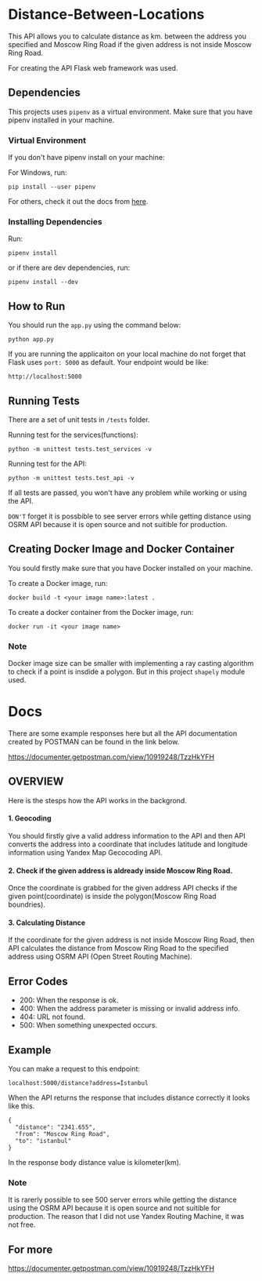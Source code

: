 # Distance-Between-Locations

This API allows you to calculate distance as km. between the address you specified and Moscow Ring Road if the given address is not inside Moscow Ring Road.

For creating the API Flask web framework was used.

## Dependencies

This projects uses `pipenv` as a virtual environment. Make sure that you have pipenv installed in your machine.

### Virtual Environment

If you don't have pipenv install on your machine:

For Windows, run:

```
pip install --user pipenv
```

For others, check it out the docs from [here](https://github.com/pypa/pipenv).

### Installing Dependencies

Run:

```
pipenv install
```

or if there are dev dependencies, run:

```
pipenv install --dev
```



## How to Run

You should run the `app.py` using the command below:

```
python app.py
```

If you are running the applicaiton on your local machine do not forget that Flask uses `port: 5000` as default.
Your endpoint would be like:

`http://localhost:5000`

## Running Tests

There are a set of unit tests in `/tests` folder.

Running test for the services(functions):
```
python -m unittest tests.test_services -v
```

Running test for the API:
```
python -m unittest tests.test_api -v
```

If all tests are passed, you won't have any problem while working or using the API.

`DON'T` forget it is possbible to see server errors while getting distance using OSRM API
because it is open source and not suitible for production.

## Creating Docker Image and Docker Container

You sould firstly make sure that you have Docker installed on your machine.

To create a Docker image, run:

```
docker build -t <your image name>:latest .
```

To create a docker container from the Docker image, run:

```
docker run -it <your image name>
```
### Note

Docker image size can be smaller with implementing a ray casting algorithm to check if a point is insdide a polygon. But in this project `shapely` module used.


# Docs

There are some example responses here but all the API documentation created by POSTMAN can be found in the link below.

https://documenter.getpostman.com/view/10919248/TzzHkYFH


## OVERVIEW

Here is the stesps how the API works in the backgrond.

#### 1. Geocoding

You should firstly give a valid address information to the API and then API converts the address into a coordinate that includes latitude and longitude information using Yandex Map Gecocoding API.

#### 2. Check if the given address is aldready inside Moscow Ring Road.
 
Once the coordinate is grabbed for the given address API checks if the given point(coordinate) is inside the polygon(Moscow Ring Road boundries).

#### 3. Calculating Distance

If the coordinate for the given address is not inside Moscow Ring Road, then API calculates the distance from Moscow Ring Road to the specified address using OSRM API (Open Street Routing Machine).


## Error Codes

 - 200: When the response is ok.
 - 400: When the address parameter is missing or invalid address info.
 - 404: URL not found.
 - 500: When something unexpected occurs.

## Example

You can make a request to this endpoint:

`localhost:5000/distance?address=İstanbul`

When the API returns the response that includes distance correctly it looks like this.

    {
      "distance": "2341.655",
      "from": "Moscow Ring Road",
      "to": "istanbul"
    }

In the response body distance value is kilometer(km).

### Note

It is rarerly possible to see 500 server errors while getting the distance using the OSRM API because it is open source and not suitible for production.
The reason that I did not use Yandex Routing Machine, it was not free.


## For more

https://documenter.getpostman.com/view/10919248/TzzHkYFH

